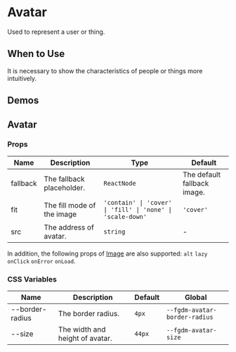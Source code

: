 # Avatar

Used to represent a user or thing.

## When to Use

It is necessary to show the characteristics of people or things more intuitively.

## Demos

<code src="./demos/demo1.tsx"></code>

## Avatar

### Props

| Name | Description | Type | Default |
| --- | --- | --- | --- |
| fallback | The fallback placeholder. | `ReactNode` | The default fallback image. |
| fit | The fill mode of the image | `'contain' \| 'cover' \| 'fill' \| 'none' \| 'scale-down'` | `'cover'` |
| src | The address of avatar. | `string` | - |

In addition, the following props of [Image](/components/image) are also supported: `alt` `lazy` `onClick` `onError` `onLoad`.

### CSS Variables

| Name | Description | Default | Global |
| --- | --- | --- | --- |
| --border-radius | The border radius. | `4px` | `--fgdm-avatar-border-radius` |
| --size | The width and height of avatar. | `44px` | `--fgdm-avatar-size` |
